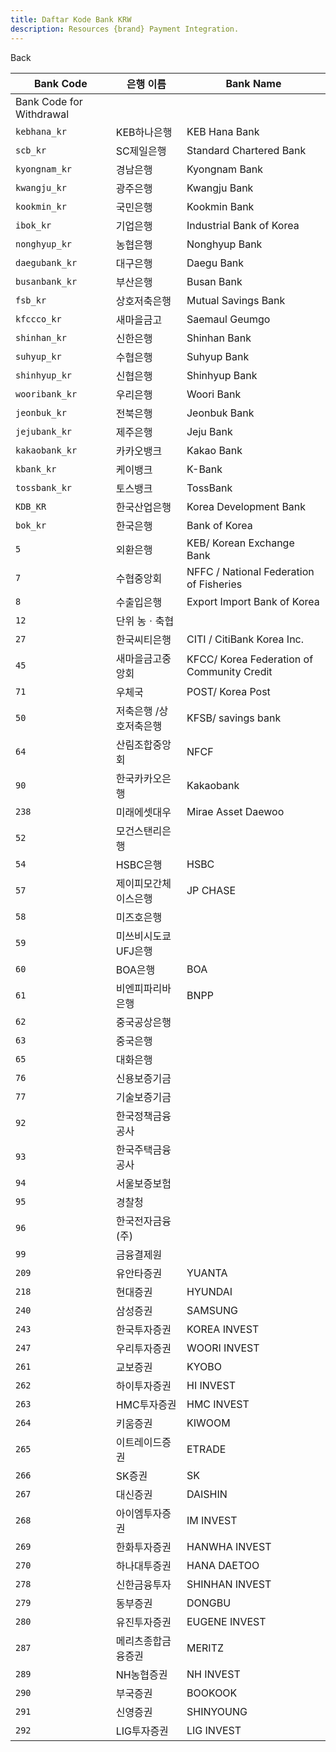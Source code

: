 ```yaml
---
title: Daftar Kode Bank KRW
description: Resources {brand} Payment Integration. 
---
```


<x-button href="{{ url()->previous() }}">Back</x-button>

| Bank Code                | 은행 이름              | Bank Name                                  |
| ------------------------ | ---------------------- | ------------------------------------------ |
| Bank Code for Withdrawal |
| `kebhana_kr`             | KEB하나은행            | KEB Hana Bank                              |
| `scb_kr`                 | SC제일은행             | Standard Chartered Bank                    |
| `kyongnam_kr`            | 경남은행               | Kyongnam Bank                              |
| `kwangju_kr`             | 광주은행               | Kwangju Bank                               |
| `kookmin_kr`             | 국민은행               | Kookmin Bank                               |
| `ibok_kr`                | 기업은행               | Industrial Bank of Korea                   |
| `nonghyup_kr`            | 농협은행               | Nonghyup Bank                              |
| `daegubank_kr`           | 대구은행               | Daegu Bank                                 |
| `busanbank_kr`           | 부산은행               | Busan Bank                                 |
| `fsb_kr`                 | 상호저축은행           | Mutual Savings Bank                        |
| `kfccco_kr`              | 새마을금고             | Saemaul Geumgo                             |
| `shinhan_kr`             | 신한은행               | Shinhan Bank                               |
| `suhyup_kr`              | 수협은행               | Suhyup Bank                                |
| `shinhyup_kr`            | 신협은행               | Shinhyup Bank                              |
| `wooribank_kr`           | 우리은행               | Woori Bank                                 |
| `jeonbuk_kr`             | 전북은행               | Jeonbuk Bank                               |
| `jejubank_kr`            | 제주은행               | Jeju Bank                                  |
| `kakaobank_kr`           | 카카오뱅크             | Kakao Bank                                 |
| `kbank_kr`               | 케이뱅크               | K-Bank                                     |
| `tossbank_kr`            | 토스뱅크               | TossBank                                   |
| `KDB_KR`                 | 한국산업은행           | Korea Development Bank                     |
| `bok_kr`                 | 한국은행               | Bank of Korea                              |
| `5`                      | 외환은행               | KEB/ Korean Exchange Bank                  |
| `7`                      | 수협중앙회             | NFFC / National Federation of Fisheries    |
| `8`                      | 수출입은행             | Export Import Bank of Korea                |
| `12`                     | 단위 농ㆍ축협          |                                            |
| `27`                     | 한국씨티은행           | CITI / CitiBank Korea Inc.                 |
| `45`                     | 새마을금고중앙회       | KFCC/ Korea Federation of Community Credit |
| `71`                     | 우체국                 | POST/ Korea Post                           |
| `50`                     | 저축은행 /상호저축은행 | KFSB/ savings bank                         |
| `64`                     | 산림조합중앙회         | NFCF                                       |
| `90`                     | 한국카카오은행         | Kakaobank                                  |
| `238`                    | 미래에셋대우           | Mirae Asset Daewoo                         |
| `52`                     | 모건스탠리은행         |                                            |
| `54`                     | HSBC은행               | HSBC                                       |
| `57`                     | 제이피모간체이스은행   | JP CHASE                                   |
| `58`                     | 미즈호은행             |                                            |
| `59`                     | 미쓰비시도쿄UFJ은행    |                                            |
| `60`                     | BOA은행                | BOA                                        |
| `61`                     | 비엔피파리바은행       | BNPP                                       |
| `62`                     | 중국공상은행           |                                            |
| `63`                     | 중국은행               |                                            |
| `65`                     | 대화은행               |                                            |
| `76`                     | 신용보증기금           |                                            |
| `77`                     | 기술보증기금           |                                            |
| `92`                     | 한국정책금융공사       |                                            |
| `93`                     | 한국주택금융공사       |                                            |
| `94`                     | 서울보증보험           |                                            |
| `95`                     | 경찰청                 |                                            |
| `96`                     | 한국전자금융(주)       |                                            |
| `99`                     | 금융결제원             |                                            |
| `209`                    | 유안타증권             | YUANTA                                     |
| `218`                    | 현대증권               | HYUNDAI                                    |
| `240`                    | 삼성증권               | SAMSUNG                                    |
| `243`                    | 한국투자증권           | KOREA INVEST                               |
| `247`                    | 우리투자증권           | WOORI INVEST                               |
| `261`                    | 교보증권               | KYOBO                                      |
| `262`                    | 하이투자증권           | HI INVEST                                  |
| `263`                    | HMC투자증권            | HMC INVEST                                 |
| `264`                    | 키움증권               | KIWOOM                                     |
| `265`                    | 이트레이드증권         | ETRADE                                     |
| `266`                    | SK증권                 | SK                                         |
| `267`                    | 대신증권               | DAISHIN                                    |
| `268`                    | 아이엠투자증권         | IM INVEST                                  |
| `269`                    | 한화투자증권           | HANWHA INVEST                              |
| `270`                    | 하나대투증권           | HANA DAETOO                                |
| `278`                    | 신한금융투자           | SHINHAN INVEST                             |
| `279`                    | 동부증권               | DONGBU                                     |
| `280`                    | 유진투자증권           | EUGENE INVEST                              |
| `287`                    | 메리츠종합금융증권     | MERITZ                                     |
| `289`                    | NH농협증권             | NH INVEST                                  |
| `290`                    | 부국증권               | BOOKOOK                                    |
| `291`                    | 신영증권               | SHINYOUNG                                  |
| `292`                    | LIG투자증권            | LIG INVEST                                 |
